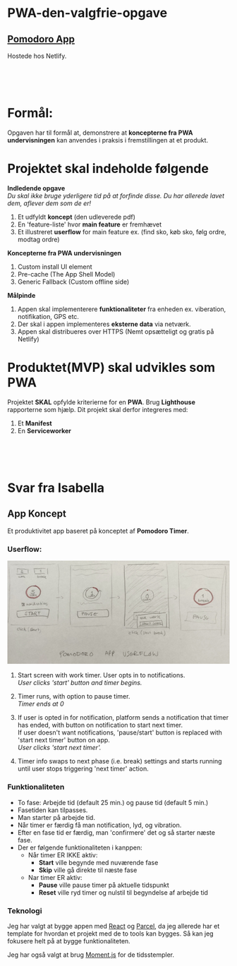 # PWA-den-valgfrie-opgave

## [Pomodoro App](https://pomodoro.isabroch.dk)
Hostede hos Netlify.

<br><br><br>

# Formål:

Opgaven har til formål at, demonstrere at **koncepterne fra PWA undervisningen** kan anvendes i praksis i fremstillingen at et produkt.

# Projektet skal indeholde følgende

**Indledende opgave**<br>
_Du skal ikke bruge yderligere tid på at forfinde disse. Du har allerede lavet dem, aflever dem som de er!_

1. Et udfyldt **koncept** (den udleverede pdf)
2. En 'feature-liste' hvor **main feature** er fremhævet
3. Et illustreret **userflow** for main feature ex. (find sko, køb sko, følg ordre, modtag ordre)

**Koncepterne fra PWA undervisningen**

1. Custom install UI element
2. Pre-cache (The App Shell Model)
3. Generic Fallback (Custom offline side)

**Målpinde**

1. Appen skal implementerere **funktionaliteter** fra enheden ex. viberation, notifikation, GPS etc.
2. Der skal i appen implementeres **eksterne data** via netværk.
3. Appen skal distribueres over HTTPS (Nemt opsætteligt og gratis på Netlify)

# Produktet(MVP) skal udvikles som PWA

Projektet **SKAL** opfylde kriterierne for en **PWA**. Brug **Lighthouse** rapporterne som hjælp.
Dit projekt skal derfor integreres med:

1. Et **Manifest**
2. En **Serviceworker**

<br><br><br>

# Svar fra Isabella

## App Koncept

Et produktivitet app baseret på konceptet af **Pomodoro Timer**.

### Userflow:

![Userflow](userflow.jpg)

1. Start screen with work timer. User opts in to notifications.<br>
   _User clicks 'start' button and timer begins._

2. Timer runs, with option to pause timer.<br>
   _Timer ends at 0_

3. If user is opted in for notification, platform sends a notification that timer has ended, with button on notification to start next timer.<br>
   If user doesn't want notifications, 'pause/start' button is replaced with 'start next timer' button on app.<br>
   _User clicks 'start next timer'._

4. Timer info swaps to next phase (i.e. break) settings and starts running until user stops triggering 'next timer' action.

### Funktionaliteten

- To fase: Arbejde tid (default 25 min.) og pause tid (default 5 min.)
- Fasetiden kan tilpasses.
- Man starter på arbejde tid.
- Når timer er færdig få man notification, lyd, og vibration.
- Efter en fase tid er færdig, man 'confirmere' det og så starter næste fase.
- Der er følgende funktionaliteten i kanppen:
  - Når timer ER IKKE aktiv:
    - **Start** ville begynde med nuværende fase
    - **Skip** ville gå direkte til næste fase
  - Nar timer ER aktiv:
    - **Pause** ville pause timer på aktuelle tidspunkt
    - **Reset** ville ryd timer og nulstil til begyndelse af arbejde tid

### Teknologi

Jeg har valgt at bygge appen med [React](http://reactjs.org/) og [Parcel](https://parceljs.org/), da jeg allerede har et template for hvordan et projekt med de to tools kan bygges. Så kan jeg fokusere helt på at bygge funktionaliteten.

Jeg har også valgt at brug [Moment.js](https://momentjs.com/) for de tidsstempler.
